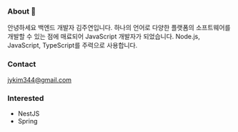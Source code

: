### About 👋

안녕하세요 백엔드 개발자 김주연입니다. 하나의 언어로 다양한 플랫폼의 소프트웨어를 개발할 수 있는 점에 매료되어 JavaScript 개발자가 되었습니다. Node.js, JavaScript, TypeScript를 주력으로 사용합니다.

### Contact

jykim344@gmail.com

### Interested

- NestJS
- Spring
